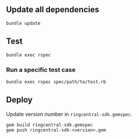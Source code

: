 ## Update all dependencies

```
bundle update
```

## Test

```
bundle exec rspec
```

### Run a specific test case

```
bundle exec rspec spec/path/to/test.rb
```

## Deploy

Update version number in `ringcentral-sdk.gemspec`.

```
gem build ringcentral-sdk.gemspec
gem push ringcentral-sdk-<version>.gem
```
